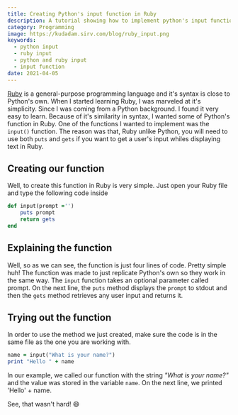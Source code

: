 ```yaml
---
title: Creating Python's input function in Ruby
description: A tutorial showing how to implement python's input function in Ruby. The input function is used to get user's input.
category: Programming
image: https://kudadam.sirv.com/blog/ruby_input.png
keywords:
  - python input
  - ruby input
  - python and ruby input
  - input function
date: 2021-04-05
---
```


[Ruby](https://www.ruby-lang.com/en) is a general-purpose programming language and it's syntax is close to Python's own.
When I started learning Ruby, I was marveled at it's simplicity.
Since I was coming from a Python background. I found it very easy to learn. Because of it's similarity in syntax, I wanted some of Python's function in Ruby.
One of the functions I wanted to implement was the `input()` function. The reason was that, Ruby unlike Python, you will need to use both `puts` and `gets` if you want to get a user's input whiles displaying text in Ruby.

## Creating our function

Well, to create this function in Ruby is very simple. Just open your Ruby file and type the following code inside

```ruby
def input(prompt ='')
    puts prompt
    return gets
end
```

## Explaining the function

Well, so as we can see, the function is just four lines of code. Pretty simple huh!
The function was made to just replicate Python's own so they work in the same way.
The `input` function takes an optional parameter called prompt. On the next line, the `puts` method displays the `prompt` to stdout and then the `gets` method retrieves any user input and returns it.

## Trying out the function

In order to use the method we just created, make sure the code is in the same file as the one you are working with.

```ruby
name = input("What is your name?")
print "Hello " + name
```

In our example, we called our function with the string _"What is your name?"_ and the value was stored in the variable `name`. On the next line, we printed 'Hello' + name.

See, that wasn't hard! :smile:
